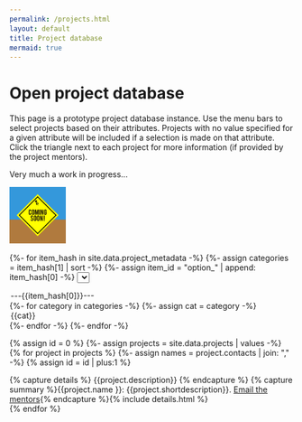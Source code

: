 ```yaml
---
permalink: /projects.html
layout: default
title: Project database
mermaid: true
---
```


# Open project database

This page is a prototype project database instance. Use the menu bars to select projects based on their attributes. Projects with no value
specified for a given attribute will be included if a selection is made on that attribute.
Click the triangle next to each project for more information (if provided by the project mentors).

Very much a work in progress...

<img src="/assets/images/coming-soon-g994b7410f_1280.png" width="100">

<script>  
function dropdownMenu2() {  

{%- assign projects = site.data.projects | values -%}
var id = 0;
{%- for project in projects -%}
  var show_item = 'unset';
  var projectDiv = document.getElementById(++id);

  {%- for item_hash in site.data.project_metadata -%}
    {%- assign item_id = "option_" | append: item_hash[0] -%}
    var list_item = "{{ item_id }}";
    var item_name = "{{ item_hash[0] }}";
    {%- assign item_hash_0 = item_hash[0] -%}
    var list = document.getElementById(list_item);
    var selectedCategory = list.options[list.selectedIndex].text;
    {%- if project[item_hash_0] -%}
       var cats = {{ project[item_hash_0] | jsonify }};
       if ( !( selectedCategory =='---'+item_name+'---' || cats.includes(selectedCategory) ) ) {
         show_item = 'none'
       }
    {%- endif -%}
  {%- endfor -%}
  projectDiv.style.display = show_item;
{%- endfor -%}

}  
</script>

{%- for item_hash in site.data.project_metadata -%}
{%- assign categories = item_hash[1] | sort -%}
{%- assign item_id = "option_" | append: item_hash[0] -%}
<select id = {{item_id}} onchange = "dropdownMenu2()" >  
<option> ---{{item_hash[0]}}--- </option>  
{%- for category in categories -%}
{%- assign cat = category  -%}
<option> {{cat}} </option>  
{%- endfor -%}
</select>
{%- endfor -%}


{% assign id = 0 %}
{%- assign projects = site.data.projects | values -%}
{% for project in projects %}
 {%- assign names = project.contacts | join: "," -%}
  {% assign id = id | plus:1 %}
  <div id="{{id}}">
   <li style="list-style: none;">
   {% capture details %} {{project.description}} {% endcapture %}
   {% capture summary %}{{project.name }}: {{project.shortdescription}}. <a href="mailto:{{names}}">Email the mentors</a>{% endcapture %}{% include details.html %}

   
   </li>
  </div> 
{% endfor %}





